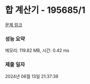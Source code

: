 # 합 계산기 - 195685/1 

[문제 링크](https://level.goorm.io/exam/195685/%ED%95%A9-%EA%B3%84%EC%82%B0%EA%B8%B0/quiz/1) 

### 성능 요약

메모리: 119.82 MB, 시간: 0.42 ms

### 제출 일자

2024년 06월 13일 21:37:39

